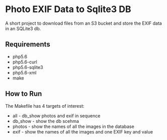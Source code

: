Photo EXIF Data to Sqlite3 DB
=============================

A short project to download files from an S3 bucket and store the EXIF
data in an SQLite3 db.

Requirements
------------

+ php5.6
+ php5.6-curl
+ php5.6-sqlite3
+ php5.6-xml
+ make

How to Run
----------

The Makefile has 4 targets of interest:

+ all - db_show photos and exif in sequence
+ db_show - show the db scehma
+ photos - show the names of all the images in the database
+ exif - show the names of all the images and one EXIF key and value
